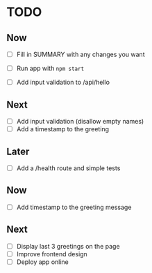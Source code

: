 # TODO

## Now
- [ ] Fill in SUMMARY with any changes you want
- [ ] Run app with `npm start`
- [ ] Add input validation to /api/hello



## Next
- [ ] Add input validation (disallow empty names)
- [ ] Add a timestamp to the greeting

## Later
- [ ] Add a /health route and simple tests
## Now
- [ ] Add timestamp to the greeting message

## Next
- [ ] Display last 3 greetings on the page
- [ ] Improve frontend design
- [ ] Deploy app online
